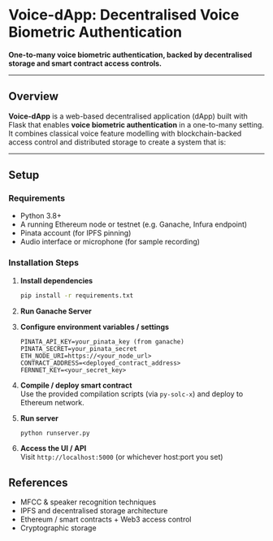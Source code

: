 # Voice-dApp: Decentralised Voice Biometric Authentication

**One-to-many voice biometric authentication, backed by decentralised storage and smart contract access controls.**

---

## Overview

**Voice-dApp** is a web-based decentralised application (dApp) built with Flask that enables **voice biometric authentication** in a one-to-many setting. It combines classical voice feature modelling with blockchain-backed access control and distributed storage to create a system that is:

---

## Setup

### Requirements

- Python 3.8+  
- A running Ethereum node or testnet (e.g. Ganache, Infura endpoint)  
- Pinata account (for IPFS pinning)  
- Audio interface or microphone (for sample recording)  

### Installation Steps

1. **Install dependencies**  
   ```bash
   pip install -r requirements.txt
   ```
   
2. **Run Ganache Server**  

3. **Configure environment variables / settings**

   ```
   PINATA_API_KEY=your_pinata_key (from ganache)
   PINATA_SECRET=your_pinata_secret
   ETH_NODE_URI=https://<your_node_url>
   CONTRACT_ADDRESS=<deployed_contract_address>
   FERNNET_KEY=<your_secret_key>
   ```

4. **Compile / deploy smart contract**  
   Use the provided compilation scripts (via `py-solc-x`) and deploy to Ethereum network.

5. **Run server**  
   ```bash
   python runserver.py
   ```

6. **Access the UI / API**  
   Visit `http://localhost:5000` (or whichever host:port you set)

## References

- MFCC & speaker recognition techniques  
- IPFS and decentralised storage architecture  
- Ethereum / smart contracts + Web3 access control  
- Cryptographic storage
